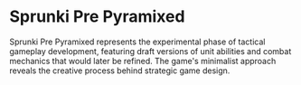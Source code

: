# Sprunki Pre Pyramixed
Sprunki Pre Pyramixed represents the experimental phase of tactical gameplay development, featuring draft versions of unit abilities and combat mechanics that would later be refined. The game's minimalist approach reveals the creative process behind strategic game design.

